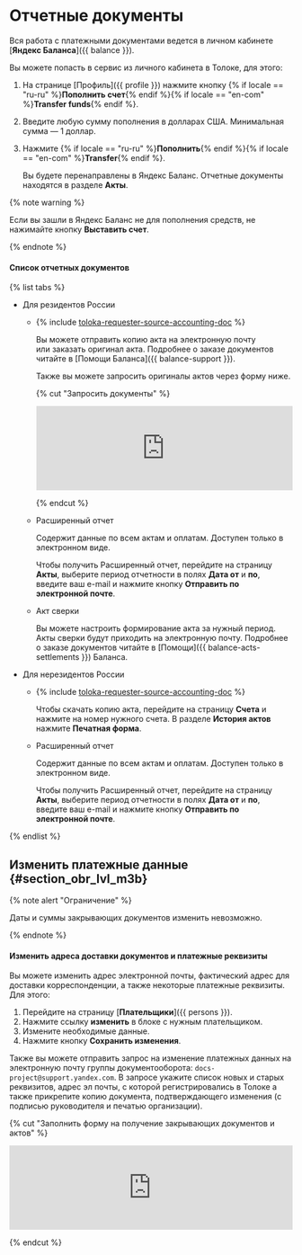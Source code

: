 # Отчетные документы

Вся работа с платежными документами ведется в личном кабинете [**Яндекс Баланса**]({{ balance }}).

Вы можете попасть в сервис из личного кабинета в Толоке, для этого:

1. На странице [Профиль]({{ profile }}) нажмите кнопку {% if locale == "ru-ru" %}**Пополнить счет**{% endif %}{% if locale == "en-com" %}**Transfer funds**{% endif %}.

1. Введите любую сумму пополнения в долларах США. Минимальная сумма — 1 доллар.

1. Нажмите {% if locale == "ru-ru" %}**Пополнить**{% endif %}{% if locale == "en-com" %}**Transfer**{% endif %}.

    Вы будете перенаправлены в Яндекс Баланс. Отчетные документы находятся в разделе **Акты**.

{% note warning %}

Если вы зашли в Яндекс Баланс не для пополнения средств, не нажимайте кнопку **Выставить счет**.

{% endnote %}

#### Список отчетных документов

{% list tabs %}

- Для резидентов России

  - {% include [toloka-requester-source-accounting-doc](../_includes/toloka-requester-source/id-toloka-requester-source/accounting-doc.md) %}

      Вы можете отправить копию акта на электронную почту или заказать оригинал акта. Подробнее о заказе документов читайте в [Помощи Баланса]({{ balance-support }}).

      Также вы можете запросить оригиналы актов через форму ниже.

      {% cut "Запросить документы" %}

      <iframe width="100%" frameborder="0" src="https://forms.yandex.com/surveys/10015610/?lang=ru&iframe=1&service=toloka-ai"></iframe>

      {% endcut %}

  - Расширенный отчет

      Содержит данные по всем актам и оплатам. Доступен только в электронном виде.

      Чтобы получить Расширенный отчет, перейдите на страницу **Акты**, выберите период отчетности в полях **Дата от** и **по**, введите ваш e-mail и нажмите кнопку **Отправить по электронной почте**.

  - Акт сверки

      Вы можете настроить формирование акта за нужный период. Акты сверки будут приходить на электронную почту. Подробнее о заказе документов читайте в [Помощи]({{ balance-acts-settlements }}) Баланса.

- Для нерезидентов России

  - {% include [toloka-requester-source-accounting-doc](../_includes/toloka-requester-source/id-toloka-requester-source/accounting-doc.md) %}

      Чтобы скачать копию акта, перейдите на страницу **Счета** и нажмите на номер нужного счета. В разделе **История актов** нажмите **Печатная форма**.

  - Расширенный отчет

      Содержит данные по всем актам и оплатам. Доступен только в электронном виде.

      Чтобы получить Расширенный отчет, перейдите на страницу **Акты**, выберите период отчетности в полях **Дата от** и **по**, введите ваш e-mail и нажмите кнопку **Отправить по электронной почте**.

{% endlist %}

## Изменить платежные данные {#section_obr_lvl_m3b}

{% note alert "Ограничение" %}

Даты и суммы закрывающих документов изменить невозможно.

{% endnote %}

#### Изменить адреса доставки документов и платежные реквизиты

Вы можете изменить адрес электронной почты, фактический адрес для доставки корреспонденции, а также некоторые платежные реквизиты. Для этого:

1. Перейдите на страницу [**Плательщики**]({{ persons }}).
1. Нажмите ссылку **изменить** в блоке с нужным плательщиком.
1. Измените необходимые данные.
1. Нажмите кнопку **Сохранить изменения**.

Также вы можете отправить запрос на изменение платежных данных на электронную почту группы документооборота: `docs-project@support.yandex.com`. В запросе укажите список новых и старых реквизитов, адрес эл почты, с которой регистрировались в Толоке а также прикрепите копию документа, подтверждающего изменения (с подписью руководителя и печатью организации).

{% cut "Заполнить форму на получение закрывающих документов и актов" %}

<iframe width="100%" frameborder="0" src="https://forms.yandex.com/surveys/10015610/?lang=ru&iframe=1&service=toloka-ai"></iframe>

{% endcut %}